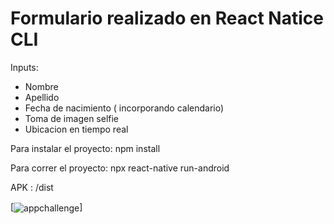 # Formulario realizado en React Natice CLI

Inputs:
* Nombre
* Apellido
* Fecha de nacimiento ( incorporando calendario)
* Toma de imagen selfie
* Ubicacion en tiempo real


Para instalar el proyecto: npm install

Para correr el proyecto: npx react-native run-android

APK : /dist 



[<img align="center" alt="appchallenge" src="https://i.picasion.com/pic90/16307530ee5a4fee8e09e121a4b2122b.gif"/>]
